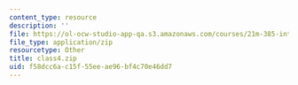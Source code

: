 ```yaml
---
content_type: resource
description: ''
file: https://ol-ocw-studio-app-qa.s3.amazonaws.com/courses/21m-385-interactive-music-systems-fall-2016/f58dcc6ac15f55eeae96bf4c70e46dd7_class4.zip
file_type: application/zip
resourcetype: Other
title: class4.zip
uid: f58dcc6a-c15f-55ee-ae96-bf4c70e46dd7
---
```

